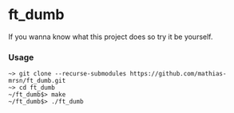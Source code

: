 ﻿# ft_dumb

If you wanna know what this project does so try it be yourself.


### Usage

	~> git clone --recurse-submodules https://github.com/mathias-mrsn/ft_dumb.git
	~> cd ft_dumb
	~/ft_dumb$> make
	~/ft_dumb$> ./ft_dumb

